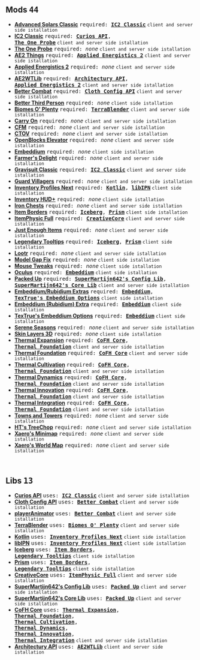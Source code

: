 ## Mods <kbd>**44**</kbd>

- [**Advanced Solars Classic**](https://www.curseforge.com/minecraft/mc-mods/advanced-solars-classic) <kbd>required: [**IC2 Classic**](https://www.curseforge.com/minecraft/mc-mods/ic2-classic)</kbd> `client and server side istallation`
- [**IC2 Classic**](https://www.curseforge.com/minecraft/mc-mods/ic2-classic) <kbd>required: [**Curios API**](https://www.curseforge.com/minecraft/mc-mods/curios),<br>[**The One Probe**](https://www.curseforge.com/minecraft/mc-mods/the-one-probe)</kbd> `client and server side istallation`
- [**The One Probe**](https://www.curseforge.com/minecraft/mc-mods/the-one-probe) <kbd>required: *none*</kbd> `client and server side istallation`
- [**AE2 Things**](https://www.curseforge.com/minecraft/mc-mods/ae2-things-forge) <kbd>required: [**Applied Energistics 2**](https://www.curseforge.com/minecraft/mc-mods/applied-energistics-2)</kbd> `client and server side istallation`
- [**Applied Energistics 2**](https://www.curseforge.com/minecraft/mc-mods/applied-energistics-2) <kbd>required: *none*</kbd> `client and server side istallation`
- [**AE2WTLib**](https://www.curseforge.com/minecraft/mc-mods/applied-energistics-2-wireless-terminals) <kbd>required: [**Architectury API**](https://www.curseforge.com/minecraft/mc-mods/architectury-api),<br>[**Applied Energistics 2**](https://www.curseforge.com/minecraft/mc-mods/applied-energistics-2)</kbd> `client and server side istallation`
- [**Better Combat**](https://www.curseforge.com/minecraft/mc-mods/better-combat-by-daedelus) <kbd>required: [**Cloth Config API**](https://www.curseforge.com/minecraft/mc-mods/cloth-config)</kbd> `client and server side istallation`
- [**Better Third Person**](https://www.curseforge.com/minecraft/mc-mods/better-third-person) <kbd>required: *none*</kbd> `client side istallation`
- [**Biomes O' Plenty**](https://www.curseforge.com/minecraft/mc-mods/biomes-o-plenty) <kbd>required: [**TerraBlender**](https://www.curseforge.com/minecraft/mc-mods/terrablender)</kbd> `client and server side istallation`
- [**Carry On**](https://www.curseforge.com/minecraft/mc-mods/carry-on) <kbd>required: *none*</kbd> `client and server side istallation`
- [**CFM**](https://www.curseforge.com/minecraft/mc-mods/mrcrayfish-furniture-mod) <kbd>required: *none*</kbd> `client and server side istallation`
- [**CTOV**](https://www.curseforge.com/minecraft/mc-mods/choicetheorems-overhauled-village) <kbd>required: *none*</kbd> `client and server side istallation`
- [**OpenBlocks Elevator**](https://www.curseforge.com/minecraft/mc-mods/openblocks-elevator) <kbd>required: *none*</kbd> `client and server side istallation`
- [**Embeddium**](https://www.curseforge.com/minecraft/mc-mods/embeddium) <kbd>required: *none*</kbd> `client side istallation`
- [**Farmer's Delight**](https://www.curseforge.com/minecraft/mc-mods/farmers-delight) <kbd>required: *none*</kbd> `client and server side istallation`
- [**Gravisuit Classic**](https://www.curseforge.com/minecraft/mc-mods/gravisuit-classic) <kbd>required: [**IC2 Classic**](https://www.curseforge.com/minecraft/mc-mods/ic2-classic)</kbd> `client and server side istallation`
- [**Guard Villagers**](https://www.curseforge.com/minecraft/mc-mods/guard-villagers) <kbd>required: *none*</kbd> `client and server side istallation`
- [**Inventory Profiles Next**](https://www.curseforge.com/minecraft/mc-mods/inventory-profiles-next) <kbd>required: [**Kotlin**](https://www.curseforge.com/minecraft/mc-mods/kotlin-for-forge), [**libIPN**](https://www.curseforge.com/minecraft/mc-mods/libipn)</kbd> `client side istallation`
- [**Inventory HUD+**](https://www.curseforge.com/minecraft/mc-mods/inventory-hud-forge) <kbd>required: *none*</kbd> `client side istallation`
- [**Iron Chests**](https://www.curseforge.com/minecraft/mc-mods/iron-chests) <kbd>required: *none*</kbd> `client and server side istallation`
- [**Item Borders**](https://www.curseforge.com/minecraft/mc-mods/item-borders) <kbd>required: [**Iceberg**](https://www.curseforge.com/minecraft/mc-mods/iceberg), [**Prism**](https://www.curseforge.com/minecraft/mc-mods/prism-lib)</kbd> `client side istallation`
- [**ItemPhysic Full**](https://www.curseforge.com/minecraft/mc-mods/itemphysic) <kbd>required: [**CreativeCore**](https://www.curseforge.com/minecraft/mc-mods/creativecore)</kbd> `client and server side istallation`
- [**Just Enough Items**](https://www.curseforge.com/minecraft/mc-mods/jei) <kbd>required: *none*</kbd> `client and server side istallation`
- [**Legendary Tooltips**](https://www.curseforge.com/minecraft/mc-mods/legendary-tooltips) <kbd>required: [**Iceberg**](https://www.curseforge.com/minecraft/mc-mods/iceberg), [**Prism**](https://www.curseforge.com/minecraft/mc-mods/prism-lib)</kbd> `client side istallation`
- [**Lootr**](https://www.curseforge.com/minecraft/mc-mods/lootr) <kbd>required: *none*</kbd> `client and server side istallation`
- [**Model Gap Fix**](https://www.curseforge.com/minecraft/mc-mods/model-gap-fix) <kbd>required: *none*</kbd> `client side istallation`
- [**Mouse Tweaks**](https://www.curseforge.com/minecraft/mc-mods/mouse-tweaks) <kbd>required: *none*</kbd> `client side istallation`
- [**Oculus**](https://www.curseforge.com/minecraft/mc-mods/oculus) <kbd>required: [**Embeddium**](https://www.curseforge.com/minecraft/mc-mods/embeddium)</kbd> `client side istallation`
- [**Packed Up**](https://www.curseforge.com/minecraft/mc-mods/packed-up-backpacks) <kbd>required: [**SuperMartijn642's Config Lib**](https://www.curseforge.com/minecraft/mc-mods/supermartijn642s-config-lib),<br>[**SuperMartijn642's Core Lib**](https://www.curseforge.com/minecraft/mc-mods/supermartijn642s-core-lib)</kbd> `client and server side istallation`
- [**Embeddium/Rubidium Extras**](https://www.curseforge.com/minecraft/mc-mods/magnesium-extras) <kbd>required: [**Embeddium**](https://www.curseforge.com/minecraft/mc-mods/embeddium),<br>[**TexTrue's Embeddium Options**](https://www.curseforge.com/minecraft/mc-mods/textrues-embeddium-options)</kbd> `client side istallation`
- [**Embeddium (Rubidium) Extra**](https://www.curseforge.com/minecraft/mc-mods/rubidium-extra) <kbd>required: [**Embeddium**](https://www.curseforge.com/minecraft/mc-mods/embeddium)</kbd> `client side istallation`
- [**TexTrue's Embeddium Options**](https://www.curseforge.com/minecraft/mc-mods/textrues-embeddium-options) <kbd>required: [**Embeddium**](https://www.curseforge.com/minecraft/mc-mods/embeddium)</kbd> `client side istallation`
- [**Serene Seasons**](https://www.curseforge.com/minecraft/mc-mods/serene-seasons) <kbd>required: *none*</kbd> `client and server side istallation`
- [**Skin Layers 3D**](https://www.curseforge.com/minecraft/mc-mods/skin-layers-3d) <kbd>required: *none*</kbd> `client side istallation`
- [**Thermal Expansion**](https://www.curseforge.com/minecraft/mc-mods/thermal-expansion) <kbd>required: [**CoFH Core**](https://www.curseforge.com/minecraft/mc-mods/cofh-core),</br>[**Thermal Foundation**](https://www.curseforge.com/minecraft/mc-mods/thermal-foundation)</kbd> `client and server side istallation`
- [**Thermal Foundation**](https://www.curseforge.com/minecraft/mc-mods/thermal-foundation) <kbd>required: [**CoFH Core**](https://www.curseforge.com/minecraft/mc-mods/cofh-core)</kbd> `client and server side istallation`
- [**Thermal Cultivation**](https://www.curseforge.com/minecraft/mc-mods/thermal-cultivation) <kbd>required: [**CoFH Core**](https://www.curseforge.com/minecraft/mc-mods/cofh-core),<br>[**Thermal Foundation**](https://www.curseforge.com/minecraft/mc-mods/thermal-foundation)</kbd> `client and server side istallation`
- [**Thermal Dynamics**](https://www.curseforge.com/minecraft/mc-mods/thermal-dynamics) <kbd>required: [**CoFH Core**](https://www.curseforge.com/minecraft/mc-mods/cofh-core),<br>[**Thermal Foundation**](https://www.curseforge.com/minecraft/mc-mods/thermal-foundation)</kbd> `client and server side istallation`
- [**Thermal Innovation**](https://www.curseforge.com/minecraft/mc-mods/thermal-innovation) <kbd>required: [**CoFH Core**](https://www.curseforge.com/minecraft/mc-mods/cofh-core),<br>[**Thermal Foundation**](https://www.curseforge.com/minecraft/mc-mods/thermal-foundation)</kbd> `client and server side istallation`
- [**Thermal Integration**](https://www.curseforge.com/minecraft/mc-mods/thermal-integration) <kbd>required: [**CoFH Core**](https://www.curseforge.com/minecraft/mc-mods/cofh-core),<br>[**Thermal Foundation**](https://www.curseforge.com/minecraft/mc-mods/thermal-foundation)</kbd> `client and server side istallation`
- [**Towns and Towers**](https://www.curseforge.com/minecraft/mc-mods/towns-and-towers) <kbd>required: *none*</kbd> `client and server side istallation`
- [**HT's TreeChop**](https://www.curseforge.com/minecraft/mc-mods/treechop) <kbd>required: *none*</kbd> `client and server side istallation`
- [**Xaero's Minimap**](https://www.curseforge.com/minecraft/mc-mods/xaeros-minimap) <kbd>required: *none*</kbd> `client and server side istallation`
- [**Xaero's World Map**](https://www.curseforge.com/minecraft/mc-mods/xaeros-world-map) <kbd>required: *none*</kbd> `client and server side istallation`

<br>

## Libs <kbd>**13**</kbd>

- [**Curios API**](https://www.curseforge.com/minecraft/mc-mods/curios) <kbd>uses: [**IC2 Classic**](https://www.curseforge.com/minecraft/mc-mods/ic2-classic)</kbd> `client and server side istallation`
- [**Cloth Config API**](https://www.curseforge.com/minecraft/mc-mods/cloth-config) <kbd>uses: [**Better Combat**](https://www.curseforge.com/minecraft/mc-mods/better-combat-by-daedelus)</kbd> `client and server side istallation`
- [**playerAnimator**](https://www.curseforge.com/minecraft/mc-mods/playeranimator) <kbd>uses: [**Better Combat**](https://www.curseforge.com/minecraft/mc-mods/better-combat-by-daedelus)</kbd> `client and server side istallation`
- [**TerraBlender**](https://www.curseforge.com/minecraft/mc-mods/terrablender) <kbd>uses: [**Biomes O' Plenty**](https://www.curseforge.com/minecraft/mc-mods/biomes-o-plenty)</kbd> `client and server side istallation`
- [**Kotlin**](https://www.curseforge.com/minecraft/mc-mods/kotlin-for-forge) <kbd>uses: [**Inventory Profiles Next**](https://www.curseforge.com/minecraft/mc-mods/inventory-profiles-next)</kbd> `client side istallation`
- [**libIPN**](https://www.curseforge.com/minecraft/mc-mods/libipn) <kbd>uses: [**Inventory Profiles Next**](https://www.curseforge.com/minecraft/mc-mods/inventory-profiles-next)</kbd> `client side istallation`
- [**Iceberg**](https://www.curseforge.com/minecraft/mc-mods/iceberg) <kbd>uses: [**Item Borders**](https://www.curseforge.com/minecraft/mc-mods/item-borders),<br>[**Legendary Tooltips**](https://www.curseforge.com/minecraft/mc-mods/legendary-tooltips)</kbd> `client side istallation`
- [**Prism**](https://www.curseforge.com/minecraft/mc-mods/prism-lib) <kbd>uses: [**Item Borders**](https://www.curseforge.com/minecraft/mc-mods/item-borders),<br>[**Legendary Tooltips**](https://www.curseforge.com/minecraft/mc-mods/legendary-tooltips)</kbd> `client side istallation`
- [**CreativeCore**](https://www.curseforge.com/minecraft/mc-mods/creativecore) <kbd>uses: [**ItemPhysic Full**](https://www.curseforge.com/minecraft/mc-mods/itemphysic)</kbd> `client and server side istallation`
- [**SuperMartijn642's Config Lib**](https://www.curseforge.com/minecraft/mc-mods/supermartijn642s-config-lib) <kbd>uses: [**Packed Up**](https://www.curseforge.com/minecraft/mc-mods/packed-up-backpacks)</kbd> `client and server side istallation`
- [**SuperMartijn642's Core Lib**](https://www.curseforge.com/minecraft/mc-mods/supermartijn642s-core-lib) <kbd>uses: [**Packed Up**](https://www.curseforge.com/minecraft/mc-mods/packed-up-backpacks)</kbd> `client and server side istallation`
- [**CoFH Core**](https://www.curseforge.com/minecraft/mc-mods/cofh-core) <kbd>uses: [**Thermal Expansion**](https://www.curseforge.com/minecraft/mc-mods/thermal-expansion),<br>[**Thermal Foundation**](https://www.curseforge.com/minecraft/mc-mods/thermal-foundation),<br>[**Thermal Cultivation**](https://www.curseforge.com/minecraft/mc-mods/thermal-cultivation),<br>[**Thermal Dynamics**](https://www.curseforge.com/minecraft/mc-mods/thermal-dynamics),<br>[**Thermal Innovation**](https://www.curseforge.com/minecraft/mc-mods/thermal-innovation),<br>[**Thermal Integration**](https://www.curseforge.com/minecraft/mc-mods/thermal-integration)</kbd> `client and server side istallation`
- [**Architectury API**](https://www.curseforge.com/minecraft/mc-mods/architectury-api) <kbd>uses: [**AE2WTLib**](https://www.curseforge.com/minecraft/mc-mods/applied-energistics-2-wireless-terminals)</kbd> `client and server side istallation`